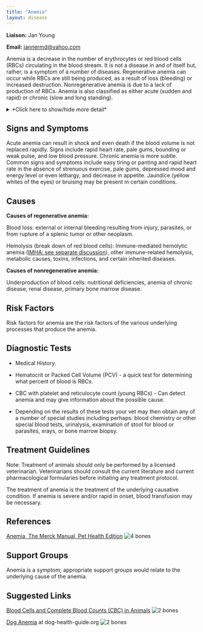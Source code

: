 ```yaml
---
title: "Anemia"
layout: disease
---
```


**Liaison:** Jan Young

**Email:** <jannermd@yahoo.com>

Anemia is a decrease in the number of erythrocytes or red blood cells
(RBCs) circulating in the blood stream. It is not a disease in and of
itself but, rather, is a symptom of a number of diseases. Regenerative
anemia can occur while RBCs are still being produced, as a result of
loss (bleeding) or increased destruction. Nonregenerative anemia is
due to a lack of production of RBCs. Anemia is also classified as
either acute (sudden and rapid) or chronic (slow and long standing).

<details>
<summary>*Click here to show/hide more detail*</summary>
Red blood cells (RBCs) carry oxygen from the lungs throughout the tissues of the body. They have a normal life span of perhaps 120 days, and as they age, they are removed from the blood stream by the spleen and discarded. The bone marrow constantly makes new RBCs to replace the old ones. Certain diseases and environmental factors can cause the RBCs to be broken down and removed faster than normal, resulting in a need for the bone marrow to work harder. If the bone marrow cannot keep up with the rate of breakdown, anemia can result. In other situations, the underlying problem may be an inability of the bone marrow to make new RBCs even at a normal rate, again resulting in anemia. A third category of anemia is the result of bleeding, either acutely or chronically. When anemia is found in your dog, it is important, as a first step, for your vet to determine which type of anemia is present.
</details>

## Signs and Symptoms

Acute anemia can result in shock and even death if the blood volume is
not replaced rapidly. Signs include rapid heart rate, pale gums,
bounding or weak pulse, and low blood pressure. Chronic anemia is more
subtle. Common signs and symptoms include easy tiring or panting and
rapid heart rate in the absence of strenuous exercise, pale gums,
depressed mood and energy level or even lethargy, and decrease in
appetite. Jaundice (yellow whites of the eyes) or bruising may be
present in certain conditions.

## Causes

**Causes of regenerative anemia:**

Blood loss: external or internal bleeding resulting from injury,
parasites, or from rupture of a splenic tumor or other neoplasm.

Hemolysis (break down of red blood cells): Immune-mediated hemolytic
anemia ([IMHA: see separate discussion](/diseases/immune-mediated-hemolytic-anemia)),
other immune-related hemolysis, metabolic causes, toxins, infections,
and certain inherited diseases.

**Causes of nonregenerative anemia:**

Underproduction of blood cells: nutritional deficiencies, anemia of
chronic disease, renal disease, primary bone marrow disease.

## Risk Factors

Risk factors for anemia are the risk factors of the various underlying
processes that produce the anemia.

## Diagnostic Tests

- Medical History.

- Hematocrit or Packed Cell Volume (PCV) - a quick test for
  determining what percent of blood is RBCs.

- CBC with platelet and reticulocyte count (young RBCs) - Can detect
  anemia and may give information about the possible cause.

- Depending on the results of these tests your vet may then obtain any
  of a number of special studies including perhaps: blood chemistry or
  other special blood tests, urinalysis, examination of stool for
  blood or parasites, xrays, or bone marrow biopsy.

## Treatment Guidelines

Note: Treatment of animals should only be performed by a licensed
veterinarian. Veterinarians should consult the current literature and
current pharmacological formularies before initiating any treatment
protocol.

The treatment of anemia is the treatment of the underlying causative
condition. If anemia is severe and/or rapid in onset, blood transfusion
may be necessary.

## References

[Anemia, The Merck Manual, Pet Health Edition](http://www.merckvetmanual.com/pethealth/dog_disorders_and_diseases/blood_disorders_of_dogs/anemia_in_dogs.html?qt=anemia&alt=sh)
![4 bones](/img/4-bones.gif)

## Support Groups

Anemia is a symptom; appropriate support groups would relate to the
underlying cause of the anemia.

## Suggested Links

[Blood Cells and Complete Blood Counts (CBC) in Animals](https://www.petcoach.co/article/blood-cells-complete-blood-counts-cbc-in-animals/)
![2 bones](/img/2-bones.gif)

[Dog Anemia](http://www.dog-health-guide.org/doganemia.html) at dog-health-guide.org
![2 bones](/img/2-bones.gif)
